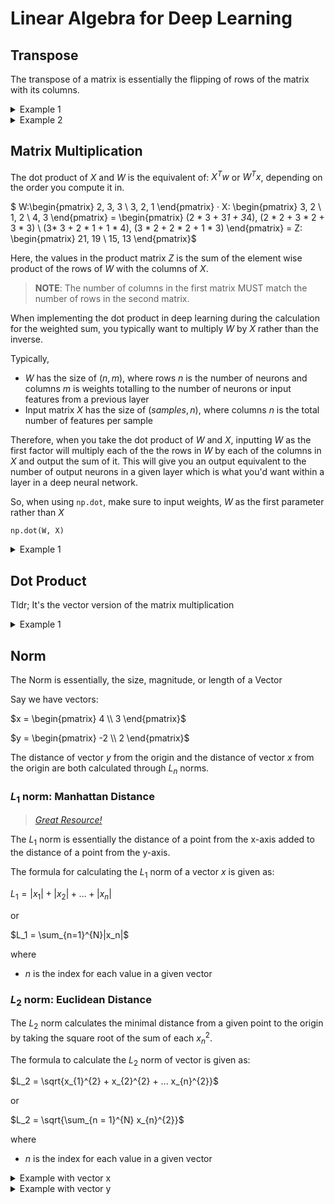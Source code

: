 # Linear Algebra for Deep Learning

## Transpose

The transpose of a matrix is essentially the flipping of rows of the matrix with its columns.

<details>
<summary> Example 1 </summary>

Given the matrix $X$

$X = \begin{pmatrix} 2, 3 \\ 3, 2 \\ 5, 1 \\ 4, 2 \end{pmatrix}$

the tranpose of it is:

$X^T = \begin{pmatrix} 2, 3, 5, 4 \\ 3, 2, 1, 2 \end{pmatrix} $

</details>
<details>
<summary> Example 2 </summary>

Given the matrix $Y$

$Y = \begin{pmatrix}1, 2, 3 \\ 4, 5, 6 \\ 7, 8, 9 \\ 10, 11, 12 \end{pmatrix}$

the tranpose is given as:

$Y^T = \begin{pmatrix} 1, 4, 7, 10 \\ 2, 5, 8, 11 \\ 3, 6, 9, 12\end{pmatrix}$

</details>

## Matrix Multiplication

The dot product of $X$ and $W$ is the equivalent of: $X^Tw$ or $W^Tx$, depending on the order you compute it in. 

$ W:\begin{pmatrix} 2, 3, 3 \\ 3, 2, 1 \end{pmatrix} · X: \begin{pmatrix} 3, 2 \\ 1, 2 \\ 4, 3 \end{pmatrix} = \begin{pmatrix} (2 * 3 + 3*1 + 3*4), (2 * 2 + 3 * 2 + 3 * 3) \\ (3* 3 + 2 * 1 + 1 * 4), (3 * 2 + 2 * 2 + 1 * 3) \end{pmatrix} = Z: \begin{pmatrix} 21, 19 \\ 15, 13 \end{pmatrix}$ 

Here, the values in the product matrix $Z$ is the sum of the element wise product of the rows of $W$ with the columns of $X$.

>**NOTE**: The number of columns in the first matrix MUST match the number of rows in the second matrix.

When implementing the dot product in deep learning  during the calculation for the weighted sum, you typically want to multiply $W$ by $X$ rather than the inverse.

Typically,

- $W$ has the size of $(n,m)$, where rows $n$ is the number of neurons and columns $m$ is weights totalling to the number of neurons or input features from a previous layer
- Input matrix $X$ has the size of $(samples, n)$, where columns $n$ is the total number of features per sample

Therefore, when you take the dot product of $W$ and $X$, inputting $W$ as the first factor will multiply each of the the rows in $W$ by each of the columns in $X$ and output the sum of it. This will give you an output equivalent to the number of output neurons in a given layer which is what you'd want within a layer in a deep neural network. 

So, when using `np.dot`, make sure to input weights, $W$ as the first parameter rather than $X$

`np.dot(W, X)`


<details>
<summary> Example 1 </summary>

Given matrices

$A = \begin{pmatrix} 1, 2, 3 \\ 4, 5, 6 \end{pmatrix}$
$B = \begin{pmatrix} 7, 8 \\ 9, 10 \\ 11, 12 \end{pmatrix}$

the dot product ($Z$) of $A$ and $B$ is:

$\begin{pmatrix} (1 * 7 + 2 * 9 + 3 * 11), (1 * 8 + 2 * 10 + 3 * 12) \\ (4 * 7 + 5 * 9 + 6 * 11), (4 * 8 + 5 * 10 + 6 * 12)\end{pmatrix}$

$\begin{pmatrix} (7 + 18 + 33), (8 + 20 + 36) \\ (28 + 45 + 66), (32 + 50 + 72) \end{pmatrix}$

$Z:\begin{pmatrix} (58), (64) \\ (139), (154) \end{pmatrix}$
</details>

## Dot Product

Tldr; It's the vector version of the matrix multiplication

<details> 
<summary> Example 1</summary>

Given matrices

$x = [2 , 3,  5]$

$w = [1, 4, 6]$

and computed the dot product as $\vec{x} • \vec{w}$, we'd do:

$\begin{pmatrix} 2 \\ 3 \\ 5 \end{pmatrix} • \begin{pmatrix} 1 & 4 & 6 \end{pmatrix}$ 

which will ultimately equal:

$(2 * 1) + (3 * 4) + (6 * 5) = 2 + 12 + 30 = 44$

</details>

## Norm

The Norm is essentially, the size, magnitude, or length of a Vector

Say we have vectors:

$x = \begin{pmatrix} 4 \\ 3 \end{pmatrix}$

$y = \begin{pmatrix} -2 \\ 2 \end{pmatrix}$

The distance of vector $y$ from the origin and the distance of vector $x$ from the origin are both calculated through $L_n$ norms.

### $L_1$ norm: Manhattan Distance

> [_Great Resource!_](https://www.youtube.com/watch?v=FiSy6zWDfiA)

The $L_1$ norm is essentially the distance of a point from the x-axis added to the distance of a point from the y-axis.

The formula for calculating the $L_1$ norm of a vector $x$ is given as:

$L_1 = |x_1| + |x_2| + ... + |x_n|$

or 

$L_1 = \sum_{n=1}^{N}|x_n|$

where
- $n$ is the index for each value in a given vector


### $L_2$ norm: Euclidean Distance

The $L_2$ norm calculates the minimal distance from a given point to the origin by taking the square root of the sum of each $x_n^2$.

The formula to calculate the $L_2$ norm of vector is given as:

$L_2 = \sqrt{x_{1}^{2} + x_{2}^{2} + ... x_{n}^{2}}$

or 

$L_2 = \sqrt{\sum_{n = 1}^{N} x_{n}^{2}}$

where
- $n$ is the index for each value in a given vector

<details> <summary> Example with vector x </summary>

For vector $x$, the $L_2$ norm would be:

$L_2 = \sqrt{4^{2} + 3^{2}}$

$L_2 = \sqrt{16 + 9}$

$L_2 = \sqrt{25}$

$L_2 = 5$
</details>

<details> <summary> Example with vector y </summary>

For vector $y$, the $L_2$ norm woudl be:

$L_2 = \sqrt{-2^{2} + 2^{2}}$

$L_2 = \sqrt{4 + 4}$

$L_2 = \sqrt{8}$

$L_2 = 2\sqrt{2} ≈ 2.83